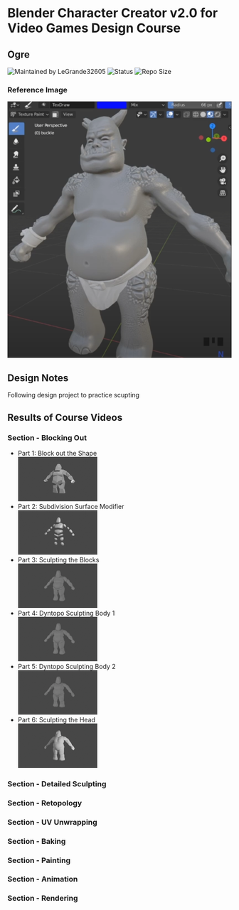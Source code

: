 # Blender Character Creator v2.0 for Video Games Design Course
## Ogre

![Maintained by LeGrande32605](https://img.shields.io/static/v1?label=Maintained%20by&message=LeGrande32605&color=blue)
![Status](https://img.shields.io/static/v1?label=Status&message=Work%20In%20Progress&color=yellow)
![Repo Size](https://img.shields.io/github/repo-size/legrande32605/GameDev-Blender-Character-Creator-Ogre)
### Reference Image
![Ogre](./Reference%20Images/Ogre.PNG)

## Design Notes
Following design project to practice scupting


## Results of Course Videos
### Section - Blocking Out
- Part 1: Block out the Shape   
[![Ogre - Block out the Shape](./Renders/Thumb%20-%20Block%20Out.png)](./Renders/Block%20Out.png)
- Part 2: Subdivision Surface Modifier   
[![Ogre - Subdivision Surface Modifier](./Renders/Thumb%20-%20Subdivision%20Surface%20Modifier.png)](./Renders/Subdivision%20Surface%20Modifier.png)
- Part 3: Sculpting the Blocks   
[![Ogre - Sculpting the Blocks](./Renders/Thumb%20-%20Sculpting%20the%20Blocks.png)](./Renders/Sculpting%20the%20Blocks.png)
- Part 4: Dyntopo Sculpting Body 1  
[![Ogre - Dyntopo Sculpting Body 1](./Renders/Thumb%20-%20Dyntopo%20Sculpting%20Body%201.png)](./Renders/Dyntopo%20Sculpting%20Body%201.png)
- Part 5: Dyntopo Sculpting Body 2  
[![Ogre - Dyntopo Sculpting Body 2](./Renders/Thumb%20-%20Dyntopo%20Sculpting%20Body%202.png)](./Renders/Dyntopo%20Sculpting%20Body%202.png)
- Part 6: Sculpting the Head  
[![Ogre - Sculpting the Head](./Renders/Thumb%20-%20Sculpting%20the%20Head.png)](./Renders/Sculpting%20the%20Head.png)
### Section - Detailed Sculpting

### Section - Retopology

### Section - UV Unwrapping

### Section - Baking

### Section - Painting

### Section - Animation

### Section - Rendering